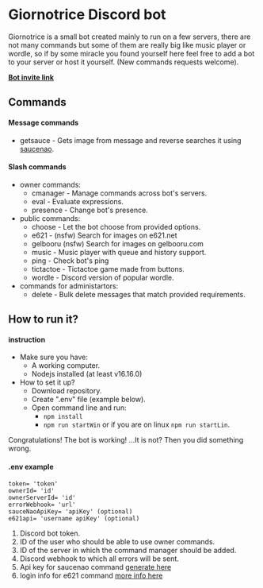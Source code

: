 # Giornotrice Discord bot

Giornotrice is a small bot created mainly to run on a few servers, there are not many commands but some of them are really big like music player or wordle, so if by some miracle you found yourself here feel free to add a bot to your server or host it yourself.
(New commands requests welcome).

**[Bot invite link](https://discord.com/api/oauth2/authorize?client_id=752285078436184064&permissions=2147483656&scope=bot%20applications.commands)**

## Commands

#### Message commands

- getsauce - Gets image from message and reverse searches it using [saucenao](https://saucenao.com/).

#### Slash commands

- owner commands:
  - cmanager - Manage commands across bot's servers.
  - eval - Evaluate expressions.
  - presence - Change bot's presence.
- public commands:
  - choose - Let the bot choose from provided options.
  - e621 - (nsfw) Search for images on e621.net
  - gelbooru (nsfw) Search for images on gelbooru.com
  - music - Music player with queue and history support.
  - ping - Check bot's ping
  - tictactoe - Tictactoe game made from buttons.
  - wordle - Discord version of popular wordle.
- commands for administartors:
  - delete - Bulk delete messages that match provided requirements.

## How to run it?

#### instruction

- Make sure you have:
  - A working computer.
  - Nodejs installed (at least v16.16.0)
- How to set it up?
  - Download repository.
  - Create ".env" file (example below).
  - Open command line and run:
    - `npm install`
    - `npm run startWin` or if you are on linux `npm run startLin`.

Congratulations! The bot is working! ...It is not? Then you did something wrong.
 
#### .env example

```
token= 'token'
ownerId= 'id'
ownerServerId= 'id'
errorWebhook= 'url'
sauceNaoApiKey= 'apiKey' (optional)
e621api= 'username apiKey' (optional)
```
1. Discord bot token.
2. ID of the user who should be able to use owner commands.
3. ID of the server in which the command manager should be added.
4. Discord webhook to which all errors will be sent.
5. Api key for saucenao command [generate here](https://saucenao.com/user.php?page=search-api)
6. login info for e621 command [more info here](https://e621.net/help/api)